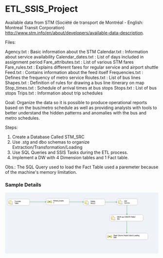 # ETL_SSIS_Project

Available data from STM (Société de transport de Montréal - English: Montreal Transit Corporation) http://www.stm.info/en/about/developers/available-data-description.

Files:

Agency.txt : Basic information about the STM
Calendar.txt : Information about service availability
Calendar_dates.txt : List of days included in assignment period
Fare_attributes.txt : List of various STM fares
Fare_rules.txt : Explains different fares for regular service and airport shuttle
Feed.txt : Contains information about the feed itself
Frequencies.txt : Defines the frequency of metro service
Routes.txt : List of bus lines
Shapes.txt : Definition of rules for drawing a bus line itinerary on map
Stop_times.txt : Schedule of arrival times at bus stops
Stops.txt : List of bus stops
Trips.txt : Information about trip schedules

Goal:
Organize the data so it is possible to produce operational reports based on the bus/metro schedule as well as providing analysts with tools to better understand the hidden patterns and anomalies with the bus and metro schedules.

Steps: 
1) Create a Database Called STM_SRC 
2) Use .stg  and dbo schemas to organize Extraction/Transformation/Loading
3) Use SQL Queries and SSIS Tasks during the ETL process.
4) Implement a DW with 4 Dimension tables and 1 Fact table.

Obs.: The SQL Query used to load the Fact Table used a paremeter because of the machine's memory limitation.

### Sample Details

![](Etl_Sample.JPG)
